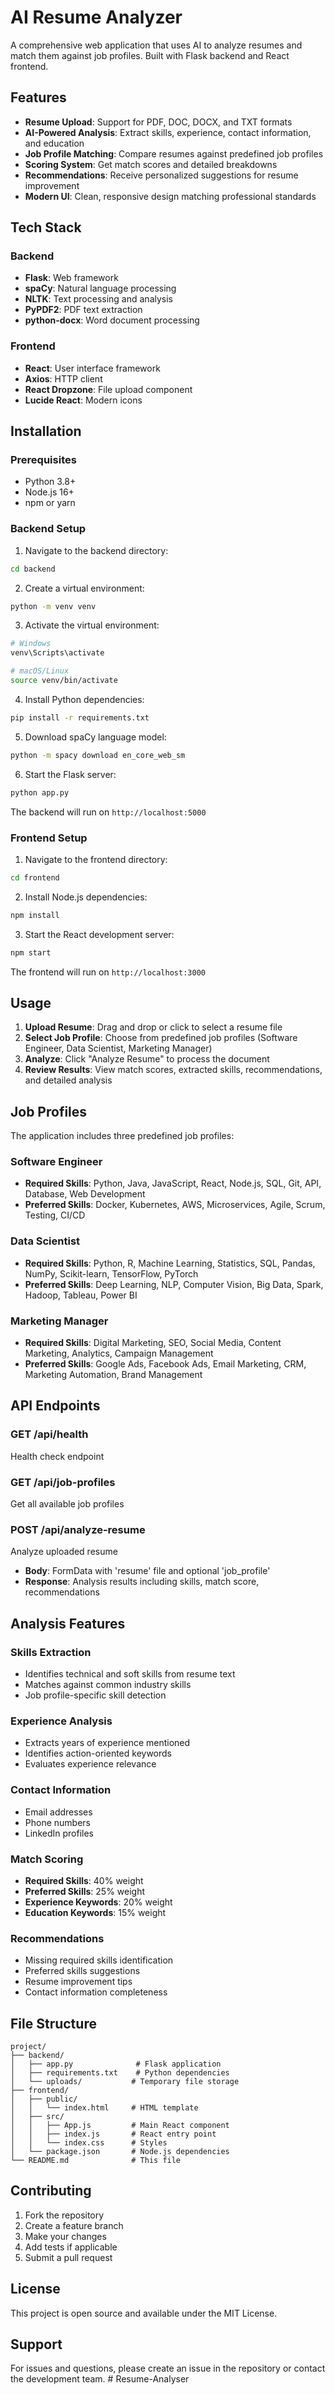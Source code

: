 # AI Resume Analyzer

A comprehensive web application that uses AI to analyze resumes and match them against job profiles. Built with Flask backend and React frontend.

## Features

- **Resume Upload**: Support for PDF, DOC, DOCX, and TXT formats
- **AI-Powered Analysis**: Extract skills, experience, contact information, and education
- **Job Profile Matching**: Compare resumes against predefined job profiles
- **Scoring System**: Get match scores and detailed breakdowns
- **Recommendations**: Receive personalized suggestions for resume improvement
- **Modern UI**: Clean, responsive design matching professional standards

## Tech Stack

### Backend
- **Flask**: Web framework
- **spaCy**: Natural language processing
- **NLTK**: Text processing and analysis
- **PyPDF2**: PDF text extraction
- **python-docx**: Word document processing

### Frontend
- **React**: User interface framework
- **Axios**: HTTP client
- **React Dropzone**: File upload component
- **Lucide React**: Modern icons

## Installation

### Prerequisites
- Python 3.8+
- Node.js 16+
- npm or yarn

### Backend Setup

1. Navigate to the backend directory:
```bash
cd backend
```

2. Create a virtual environment:
```bash
python -m venv venv
```

3. Activate the virtual environment:
```bash
# Windows
venv\Scripts\activate

# macOS/Linux
source venv/bin/activate
```

4. Install Python dependencies:
```bash
pip install -r requirements.txt
```

5. Download spaCy language model:
```bash
python -m spacy download en_core_web_sm
```

6. Start the Flask server:
```bash
python app.py
```

The backend will run on `http://localhost:5000`

### Frontend Setup

1. Navigate to the frontend directory:
```bash
cd frontend
```

2. Install Node.js dependencies:
```bash
npm install
```

3. Start the React development server:
```bash
npm start
```

The frontend will run on `http://localhost:3000`

## Usage

1. **Upload Resume**: Drag and drop or click to select a resume file
2. **Select Job Profile**: Choose from predefined job profiles (Software Engineer, Data Scientist, Marketing Manager)
3. **Analyze**: Click "Analyze Resume" to process the document
4. **Review Results**: View match scores, extracted skills, recommendations, and detailed analysis

## Job Profiles

The application includes three predefined job profiles:

### Software Engineer
- **Required Skills**: Python, Java, JavaScript, React, Node.js, SQL, Git, API, Database, Web Development
- **Preferred Skills**: Docker, Kubernetes, AWS, Microservices, Agile, Scrum, Testing, CI/CD

### Data Scientist
- **Required Skills**: Python, R, Machine Learning, Statistics, SQL, Pandas, NumPy, Scikit-learn, TensorFlow, PyTorch
- **Preferred Skills**: Deep Learning, NLP, Computer Vision, Big Data, Spark, Hadoop, Tableau, Power BI

### Marketing Manager
- **Required Skills**: Digital Marketing, SEO, Social Media, Content Marketing, Analytics, Campaign Management
- **Preferred Skills**: Google Ads, Facebook Ads, Email Marketing, CRM, Marketing Automation, Brand Management

## API Endpoints

### GET /api/health
Health check endpoint

### GET /api/job-profiles
Get all available job profiles

### POST /api/analyze-resume
Analyze uploaded resume
- **Body**: FormData with 'resume' file and optional 'job_profile'
- **Response**: Analysis results including skills, match score, recommendations

## Analysis Features

### Skills Extraction
- Identifies technical and soft skills from resume text
- Matches against common industry skills
- Job profile-specific skill detection

### Experience Analysis
- Extracts years of experience mentioned
- Identifies action-oriented keywords
- Evaluates experience relevance

### Contact Information
- Email addresses
- Phone numbers
- LinkedIn profiles

### Match Scoring
- **Required Skills**: 40% weight
- **Preferred Skills**: 25% weight
- **Experience Keywords**: 20% weight
- **Education Keywords**: 15% weight

### Recommendations
- Missing required skills identification
- Preferred skills suggestions
- Resume improvement tips
- Contact information completeness

## File Structure

```
project/
├── backend/
│   ├── app.py              # Flask application
│   ├── requirements.txt    # Python dependencies
│   └── uploads/           # Temporary file storage
├── frontend/
│   ├── public/
│   │   └── index.html     # HTML template
│   ├── src/
│   │   ├── App.js         # Main React component
│   │   ├── index.js       # React entry point
│   │   └── index.css      # Styles
│   └── package.json       # Node.js dependencies
└── README.md              # This file
```

## Contributing

1. Fork the repository
2. Create a feature branch
3. Make your changes
4. Add tests if applicable
5. Submit a pull request

## License

This project is open source and available under the MIT License.

## Support

For issues and questions, please create an issue in the repository or contact the development team.
#   R e s u m e - A n a l y s e r  
 